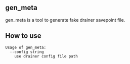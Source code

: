 ## gen_meta

gen_meta is a tool to generate fake drainer savepoint file.

## How to use

```
Usage of gen_meta:
  --config string
	use drainer config file path
